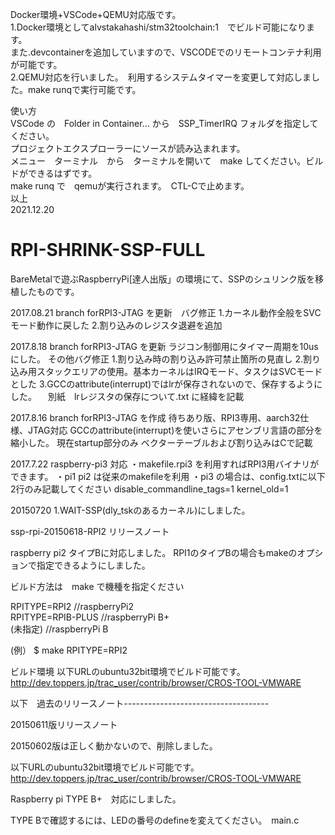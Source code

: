 Docker環境+VSCode+QEMU対応版です。<br>
1.Docker環境としてalvstakahashi/stm32toolchain:1　でビルド可能になります。<br>
また.devcontainerを追加していますので、VSCODEでのリモートコンテナ利用が可能です。<br>
2.QEMU対応を行いました。　利用するシステムタイマーを変更して対応しました。make runqで実行可能です。<br>

使い方 <br>
VSCode の　Folder in Container... から　SSP_TimerIRQ フォルダを指定してください。<br>
プロジェクトエクスプローラーにソースが読み込まれます。<br>
メニュー　ターミナル　から　ターミナルを開いて　make してください。ビルドができるはずです。<br>
make runq で　qemuが実行されます。　CTL-Cで止めます。<br>
以上<br>
2021.12.20


# RPI-SHRINK-SSP-FULL
BareMetalで遊ぶRaspberryPi[達人出版」の環境にて、SSPのシュリンク版を移植したものです。

2017.08.21 
branch forRPI3-JTAG を更新　バグ修正
1.カーネル動作全般をSVCモード動作に戻した
2.割り込みのレジスタ退避を追加



2017.8.18 
branch forRPI3-JTAG を更新
ラジコン制御用にタイマー周期を10usにした。
その他バグ修正
1.割り込み時の割り込み許可禁止箇所の見直し
2.割り込み用スタックエリアの使用。基本カーネルはIRQモード、タスクはSVCモードとした
3.GCCのattribute(interrupt)ではlrが保存されないので、保存するようにした。
　別紙　lrレジスタの保存について.txt に経緯を記載




2017.8.16
branch forRPI3-JTAG を作成
待ちあり版、RPI3専用、aarch32仕様、JTAG対応
GCCのattribute(interrupt)を使いさらにアセンブリ言語の部分を
縮小した。
現在startup部分のみ
ベクターテーブルおよび割り込みはCで記載


2017.7.22
raspberry-pi3 対応
・makefile.rpi3 を利用すればRPI3用バイナリができます。
・pi1 pi2 は従来のmakefileを利用
・pi3 の場合は、config.txtに以下2行のみ記載してください
disable_commandline_tags=1
kernel_old=1
 

20150720
1.WAIT-SSP(dly_tskのあるカーネル)にしました。

ssp-rpi-20150618-RPI2 リリースノート

raspberry pi2 タイプBに対応しました。
RPI1のタイプBの場合もmakeのオプションで指定できるようにしました。


ビルド方法は　make で機種を指定ください

RPITYPE=RPI2		//raspberryPi2  
RPITYPE=RPIB-PLUS	//raspberryPi B+  
(未指定)			//raspberryPi B  

(例）
$ make RPITYPE=RPI2

ビルド環境
以下URLのubuntu32bit環境でビルド可能です。
http://dev.toppers.jp/trac_user/contrib/browser/CROS-TOOL-VMWARE




以下　過去のリリースノート------------------------------------

20150611版リリースノート

20150602版は正しく動かないので、削除しました。

以下URLのubuntu32bit環境でビルド可能です。
http://dev.toppers.jp/trac_user/contrib/browser/CROS-TOOL-VMWARE

Raspberry pi TYPE B+　対応にしました。

TYPE Bで確認するには、LEDの番号のdefineを変えてください。　main.c

